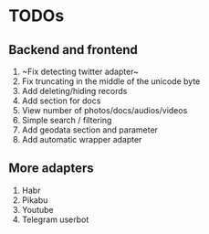 # TODOs

## Backend and frontend

1. ~Fix detecting twitter adapter~
2. Fix truncating in the middle of the unicode byte
3. Add deleting/hiding records
4. Add section for docs
5. View number of photos/docs/audios/videos
6. Simple search / filtering
7. Add geodata section and parameter
8. Add automatic wrapper adapter

## More adapters

1. Habr
2. Pikabu
3. Youtube
4. Telegram userbot
